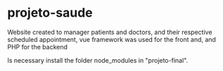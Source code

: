 # projeto-saude
 Website created to manager patients and doctors, and their respective scheduled appointment, vue framework was used for the front and, and PHP for the backend

Is necessary install the folder node_modules in "projeto-final".
